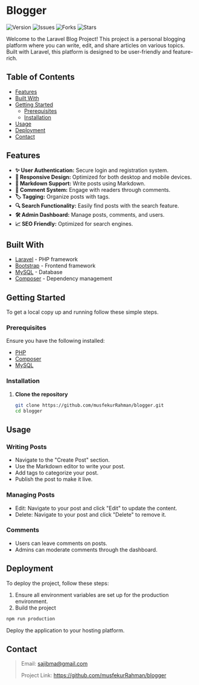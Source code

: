 # Blogger


![Version](https://img.shields.io/badge/version-1.0.0-blue)
![Issues](https://img.shields.io/github/issues/musfekurRahman/blogger)
![Forks](https://img.shields.io/github/forks/musfekurRahman/blogger)
![Stars](https://img.shields.io/github/stars/musfekurRahman/blogger)

Welcome to the Laravel Blog Project! This project is a personal blogging platform where you can write, edit, and share articles on various topics. Built with Laravel, this platform is designed to be user-friendly and feature-rich.

## Table of Contents

- [Features](#features)
- [Built With](#built-with)
- [Getting Started](#getting-started)
    - [Prerequisites](#prerequisites)
    - [Installation](#installation)
- [Usage](#usage)
- [Deployment](#deployment)
- [Contact](#contact)


## Features

- **✨ User Authentication:** Secure login and registration system.
- **📱 Responsive Design:** Optimized for both desktop and mobile devices.
- **📝 Markdown Support:** Write posts using Markdown.
- **💬 Comment System:** Engage with readers through comments.
- **🏷️ Tagging:** Organize posts with tags.
- **🔍 Search Functionality:** Easily find posts with the search feature.
- **🛠️ Admin Dashboard:** Manage posts, comments, and users.
- **📈 SEO Friendly:** Optimized for search engines.


## Built With

- [Laravel](https://laravel.com/) - PHP framework
- [Bootstrap](https://getbootstrap.com/) - Frontend framework
- [MySQL](https://www.mysql.com/) - Database
- [Composer](https://getcomposer.org/) - Dependency management

## Getting Started

To get a local copy up and running follow these simple steps.

### Prerequisites

Ensure you have the following installed:
- [PHP](https://www.php.net/)
- [Composer](https://getcomposer.org/)
- [MySQL](https://www.mysql.com/)

### Installation

1. **Clone the repository**
   ```bash
   git clone https://github.com/musfekurRahman/blogger.git
   cd blogger
   ```

## Usage

### Writing Posts
- Navigate to the "Create Post" section.
- Use the Markdown editor to write your post.
- Add tags to categorize your post.
- Publish the post to make it live.
### Managing Posts
- Edit: Navigate to your post and click "Edit" to update the content.
- Delete: Navigate to your post and click "Delete" to remove it.
### Comments
- Users can leave comments on posts.
- Admins can moderate comments through the dashboard.

## Deployment
To deploy the project, follow these steps:

1. Ensure all environment variables are set up for the production environment.
2. Build the project
 ```bash
npm run production
 ```
Deploy the application to your hosting platform.

## Contact
> Email: sajibma@gmail.com
> 
> Project Link: https://github.com/musfekurRahman/blogger
